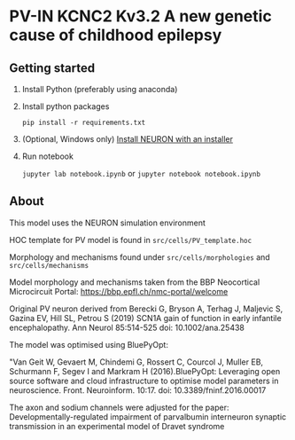 # PV-IN KCNC2 Kv3.2 A new genetic cause of childhood epilepsy

<!-- [PAPER link]() -->

## Getting started

1. Install Python (preferably using anaconda)
2. Install python packages 
   
    `pip install -r requirements.txt`

3. (Optional, Windows only) [Install NEURON with an installer](https://neuron.yale.edu/neuron/download)
4. Run notebook

    `jupyter lab notebook.ipynb`
    or
    `jupyter notebook notebook.ipynb`

## About

This model uses the NEURON simulation environment

HOC template for PV model is found in `src/cells/PV_template.hoc`

Morphology and mechanisms found under `src/cells/morphologies` and `src/cells/mechanisms`


Model morphology and mechanisms taken from the BBP Neocortical Microcircuit Portal:
https://bbp.epfl.ch/nmc-portal/welcome

Original PV neuron derived from Berecki G, Bryson A, Terhag J, Maljevic S, Gazina EV, Hill SL, Petrou S (2019) SCN1A gain of function in early infantile encephalopathy. Ann Neurol 85:514-525
doi: 10.1002/ana.25438

The model was optimised using BluePyOpt:

"Van Geit W, Gevaert M, Chindemi G, Rossert C, Courcol J, Muller EB, Schurmann F, Segev I and Markram H (2016).BluePyOpt: Leveraging open source software and cloud infrastructure to optimise model parameters in neuroscience. Front. Neuroinform. 10:17.
doi: 10.3389/fninf.2016.00017

The axon and sodium channels were adjusted for the paper: Developmentally-regulated impairment of parvalbumin interneuron synaptic transmission in an experimental model of Dravet syndrome

